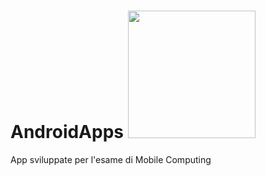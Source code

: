 # AndroidApps <img height="204" src="https://www.google.com/imgres?imgurl=http://www.crearelogo.it/wp-content/uploads/android-300x300.png&imgrefurl=http://www.crearelogo.it/la-storia-del-logo-android/&h=300&w=300&tbnid=rBMFvp41e6dNPM:&q=android&tbnh=160&tbnw=160&usg=AI4_-kSrE5rGT2jmnHp9WeD0gdG5JCqvMA&vet=12ahUKEwicl6qjnazgAhWDURUIHWZbCdcQ_B0wE3oECAUQEQ..i&docid=YIC-6p27tjX05M&itg=1&sa=X&ved=2ahUKEwicl6qjnazgAhWDURUIHWZbCdcQ_B0wE3oECAUQEQ" >
App sviluppate per l'esame di Mobile Computing
